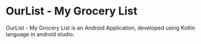 # OurList - My Grocery List

OurList - My Grocery List is an Android Application, developed using Kotlin language in android studio.
